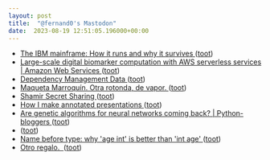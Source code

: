 ```yaml
---
layout: post
title:  "@fernand0's Mastodon"
date:  2023-08-19 12:51:05.196000+00:00
---
```

*  [The IBM mainframe: How it runs and why it survives ](https://arstechnica.com/information-technology/2023/07/the-ibm-mainframe-how-it-runs-and-why-it-survives) ([toot](https://mastodon.social/@fernand0/110916368151083017))
*  [Large-scale digital biomarker computation with AWS serverless services \| Amazon Web Services ](https://aws.amazon.com/blogs/architecture/large-scale-digital-biomarker-computation-with-aws-serverless-services) ([toot](https://mastodon.social/@fernand0/110916027932915425))
*  [Dependency Management Data ](https://dmd.tanna.dev) ([toot](https://mastodon.social/@fernand0/110915872779899894))
*  [Maqueta Marroquín. Otra rotonda, de vapor. ](https://www.flickr.com/photos/fernand0/53094150942) ([toot](https://mastodon.social/@fernand0/110915720954665513))
*  [Shamir Secret Sharing ](https://max.levch.in/post/724289457144070144/shamir-secret-sharing-its-3am-paul-the-head-o) ([toot](https://mastodon.social/@fernand0/110915562080485825))
*  [How I make annotated presentations ](https://simonwillison.net/2023/Aug/6/annotated-presentations) ([toot](https://mastodon.social/@fernand0/110915341560694157))
*  [Are genetic algorithms for neural networks coming back? \| Python-bloggers ](https://python-bloggers.com/2023/07/are-genetic-algorithms-for-neural-networks-coming-back) ([toot](https://mastodon.social/@fernand0/110915146714250929))
*  [ ](https://mastodon.social/users/fernand0/statuses/110912718412307899/activity) ([toot](https://mastodon.social/users/fernand0/statuses/110912718412307899/activity))
*  [Name before type: why 'age int' is better than 'int age' ](https://benhoyt.com/writings/name-before-type) ([toot](https://mastodon.social/@fernand0/110911884165067715))
*  [Otro regalo.  ](https://avecesunafoto.wordpress.com/2023/08/18/otro-regalo) ([toot](https://mastodon.social/@fernand0/110911766583760625))
